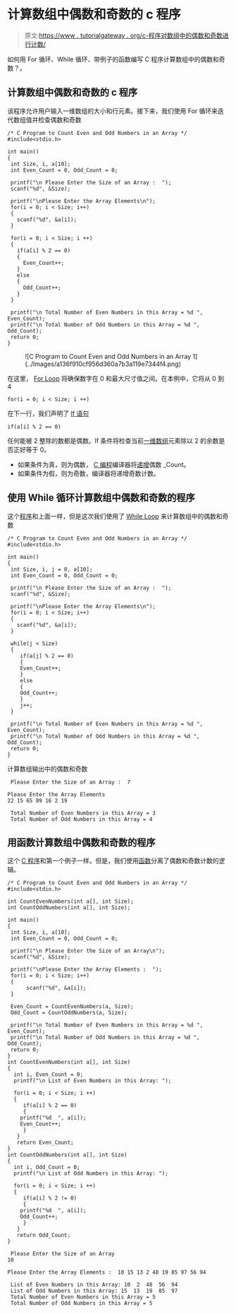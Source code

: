 # 计算数组中偶数和奇数的 c 程序

> 原文:[https://www . tutorialgateway . org/c-程序对数组中的偶数和奇数进行计数/](https://www.tutorialgateway.org/c-program-to-count-even-and-odd-numbers-in-an-array/)

如何用 For 循环、While 循环、带例子的函数编写 C 程序计算数组中的偶数和奇数？。

## 计算数组中偶数和奇数的 c 程序

该程序允许用户输入一维数组的大小和行元素。接下来，我们使用 For 循环来迭代数组值并检查偶数和奇数

```
/* C Program to Count Even and Odd Numbers in an Array */
#include<stdio.h>

int main()
{
 int Size, i, a[10];
 int Even_Count = 0, Odd_Count = 0;

 printf("\n Please Enter the Size of an Array :  ");
 scanf("%d", &Size);

 printf("\nPlease Enter the Array Elements\n");
 for(i = 0; i < Size; i++)
 {
   scanf("%d", &a[i]);
 }

 for(i = 0; i < Size; i ++)
 {
   if(a[i] % 2 == 0)
   {
     Even_Count++;
   }
   else
   {
     Odd_Count++;
   }
 }

 printf("\n Total Number of Even Numbers in this Array = %d ", Even_Count);
 printf("\n Total Number of Odd Numbers in this Array = %d ", Odd_Count);
 return 0;
}
```

<figure class="wp-block-image">![C Program to Count Even and Odd Numbers in an Array 1](../Images/a136f910cf956d360a7b3a119e7344f4.png)</figure>

在这里， [For Loop](https://www.tutorialgateway.org/for-loop-in-c-programming/) 将确保数字在 0 和最大尺寸值之间。在本例中，它将从 0 到 4

```
for(i = 0; i < Size; i ++)

```

在下一行，我们声明了 [If 语句](https://www.tutorialgateway.org/if-statement-in-c/ "If Statement in C")

```
if(a[i] % 2 == 0)
```

任何能被 2 整除的数都是偶数。If 条件将检查当前[一维数组](https://www.tutorialgateway.org/array-in-c/)元素除以 2 的余数是否正好等于 0。

*   如果条件为真，则为偶数， [C 编程](https://www.tutorialgateway.org/c-programming/)编译器将[递增](https://www.tutorialgateway.org/increment-and-decrement-operators-in-c/)偶数 _Count。
*   如果条件为假，则为奇数，编译器将递增奇数计数。

## 使用 While 循环计算数组中偶数和奇数的程序

这个[程序](https://www.tutorialgateway.org/c-programming-examples/)和上面一样，但是这次我们使用了 [While Loop](https://www.tutorialgateway.org/while-loop-in-c/) 来计算数组中的偶数和奇数

```
/* C Program to Count Even and Odd Numbers in an Array */
#include<stdio.h>

int main()
{
 int Size, i, j = 0, a[10];
 int Even_Count = 0, Odd_Count = 0;

 printf("\n Please Enter the Size of an Array :  ");
 scanf("%d", &Size);

 printf("\nPlease Enter the Array Elements\n");
 for(i = 0; i < Size; i++)
 {
   scanf("%d", &a[i]);
 }

 while(j < Size)
 {
    if(a[j] % 2 == 0)
    {
 	Even_Count++;
    }
    else
    {
 	Odd_Count++;
    }
    j++;
 }

 printf("\n Total Number of Even Numbers in this Array = %d ", Even_Count);
 printf("\n Total Number of Odd Numbers in this Array = %d ", Odd_Count);
 return 0;
}
```

计算数组输出中的偶数和奇数

```
 Please Enter the Size of an Array :  7

Please Enter the Array Elements
22 15 65 89 16 2 19

 Total Number of Even Numbers in this Array = 3 
 Total Number of Odd Numbers in this Array = 4
```

## 用函数计算数组中偶数和奇数的程序

这个 [C 程序](https://www.tutorialgateway.org/c-programming-examples/)和第一个例子一样。但是，我们使用[函数](https://www.tutorialgateway.org/functions-in-c/)分离了偶数和奇数计数的逻辑。

```
/* C Program to Count Even and Odd Numbers in an Array */
#include<stdio.h>

int CountEvenNumbers(int a[], int Size);
int CountOddNumbers(int a[], int Size);

int main()
{
 int Size, i, a[10];
 int Even_Count = 0, Odd_Count = 0;

 printf("\n Please Enter the Size of an Array\n");
 scanf("%d", &Size);

 printf("\nPlease Enter the Array Elements :  ");
 for(i = 0; i < Size; i++)
 {
      scanf("%d", &a[i]);
 }

 Even_Count = CountEvenNumbers(a, Size);
 Odd_Count = CountOddNumbers(a, Size);

 printf("\n Total Number of Even Numbers in this Array = %d ", Even_Count);
 printf("\n Total Number of Odd Numbers in this Array = %d ", Odd_Count);
 return 0;
}
int CountEvenNumbers(int a[], int Size)
{
  int i, Even_Count = 0;
  printf("\n List of Even Numbers in this Array: ");

  for(i = 0; i < Size; i ++)
  {
     if(a[i] % 2 == 0)
     {
 	printf("%d  ", a[i]);
 	Even_Count++;
     }
   }
   return Even_Count;
}
int CountOddNumbers(int a[], int Size)
{
  int i, Odd_Count = 0;
  printf("\n List of Odd Numbers in this Array: ");

  for(i = 0; i < Size; i ++)
  {
     if(a[i] % 2 != 0)
     {
 	printf("%d  ", a[i]);
 	Odd_Count++;
     }
   }
   return Odd_Count;
}
```

```
 Please Enter the Size of an Array
10

Please Enter the Array Elements :  10 15 13 2 48 19 85 97 56 94

 List of Even Numbers in this Array: 10  2  48  56  94  
 List of Odd Numbers in this Array: 15  13  19  85  97  
 Total Number of Even Numbers in this Array = 5 
 Total Number of Odd Numbers in this Array = 5 
```